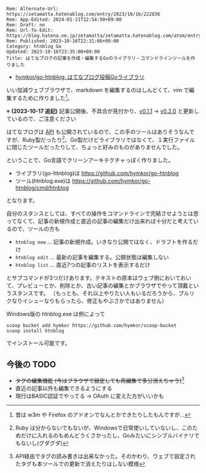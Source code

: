 ```header
Rem: Alternate-Url: https://zetamatta.hatenablog.com/entry/2023/10/16/222836
Rem: App-Edited: 2024-01-21T12:54:50+09:00
Rem: Draft: no
Rem: Url-To-Edit: https://blog.hatena.ne.jp/zetamatta/zetamatta.hatenablog.com/atom/entry/6801883189050811313
Rem: Published: 2023-10-16T22:31:06+09:00
Category: htnblog Go
Updated: 2023-10-16T23:35:00+09:00
Title: はてなブログの記事を作成・編集するGoのライブラリ・コマンドラインツールを作りました
```
- [hymkor/go-htnblog: はてなブログ投稿Goライブラリ](https://github.com/hymkor/go-htnblog)

いい加減ウェブブラウザで、markdown を編集するのはしんどくて、vim で編集するために作りました[^mukashi]。

[^mukashi]: 昔は w3m や Firefox のアドオンでなんとかできたりしたもんですが…

※ **(2023-10-17 追記)** 記事公開後、不具合が見付かり、[v0.1.1] → [v0.2.0] と更新しているので、ご注意ください

[v0.1.1]: https://github.com/hymkor/go-htnblog/releases/tag/v0.1.1
[v0.2.0]: https://github.com/hymkor/go-htnblog/releases/tag/v0.2.0

はてなブログは [API] も公開されているので、この手のツールはありそうなんですが、Ruby製だったり[^ruby]、Go製だけどライブラリではなくて、１実行ファイルに閉じたツールだったりして、ちょっと好みのものがありませんでした。

[^ruby]: Ruby は分からないでもないが、Windowsで日常使いしていないし、このためだけに入れるのもめんどうくさかったし、Goみたいにシンブルバイナリでもないし(グダグダ)

[API]: https://developer.hatena.ne.jp/ja/documents/blog/apis/atom/

ということで、Go言語でクリーンアーキテクチャっぽく作りました。

- ライブラリ(go-htnblog)は https://github.com/hymkor/go-htnblog
- ツール(htnblog.exe)は https://github.com/hymkor/go-htnblog/cmd/htnblog

となります。

自分のスタンスとしては、すべての操作をコマンドラインで完結させようとは思ってなくて、記事の新規作成と直近の記事の編集だけ出来れば十分だと考えているので、ツールの方も

- `htnblog new` … 記事の新規作成。いきなり公開ではなく、ドラフトを作るだけ
- `htnblog edit` …  最新の記事を編集する。公開状態は編集しない
- `htnblog list` … 直近7つの記事のリストを表示するだけ

とサブコマンドが3つだけあります。テキストの原本はウェブ側においておいて、プレビューとか、削除とか、古い記事の編集とかブラウザでやって頂戴というスタンスです。
（もっとも、それ以上やりたい人もいるだろうから、プルリクなりイシューなりもらったら、修正もやぶさかではありません）

Windows版の htnblog.exe は例によって

```
scoop bucket add hymkor https://github.com/hymkor/scoop-bucket
scoop install htnblog
```

でインストール可能です。

今後の TODO
-----------

- ~~タグの編集機能 (今はブラウザで設定しても再編集で多分消えちゃう)~~[^notag]
- 直近の記事以外も編集できるようにする
- 現行はBASIC認証でやってる → OAuth に変えた方がいいかも

[^notag]: API経由でタグの読み書きは出来なかった。そのかわり、ウェブで設定されたタグも本ツールでの更新で消えたりはしない模様

